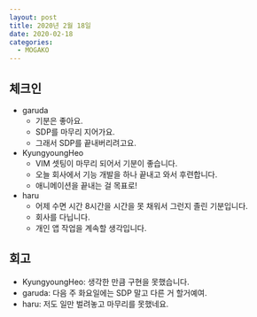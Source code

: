 ```yaml
---
layout: post
title: 2020년 2월 18일
date: 2020-02-18
categories:
  - MOGAKO
---
```


## 체크인

- garuda
  - 기분은 좋아요.
  - SDP를 마무리 지어가요.
  - 그래서 SDP를 끝내버리려고요.
- KyungyoungHeo
  - VIM 셋팅이 마무리 되어서 기분이 좋습니다.
  - 오늘 회사에서 기능 개발을 하나 끝내고 와서 후련합니다.
  - 애니메이션을 끝내는 걸 목표로!
- haru
  - 어제 수면 시간 8시간을 시간을 못 채워서 그런지 졸린 기분입니다.
  - 회사를 다닙니다.
  - 개인 앱 작업을 계속할 생각입니다.

## 회고

- KyungyoungHeo: 생각한 만큼 구현을 못했습니다.
- garuda: 다음 주 화요일에는 SDP 말고 다른 거 할거예여.
- haru: 저도 일만 벌려놓고 마무리를 못했네요.
